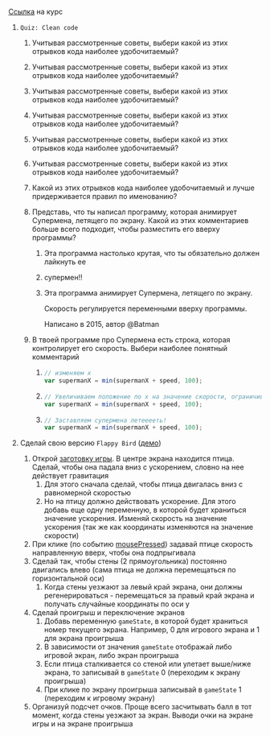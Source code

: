 [Ссылка](https://www.khanacademy.org/computing/computer-programming/programming) на курс

1. `Quiz: Clean code`

   1. Учитывая рассмотренные советы, выбери какой из этих отрывков кода наиболее удобочитаемый?

   2. Учитывая рассмотренные советы, выбери какой из этих отрывков кода наиболее удобочитаемый?

   3. Учитывая рассмотренные советы, выбери какой из этих отрывков кода наиболее удобочитаемый?

   4. Учитывая рассмотренные советы, выбери какой из этих отрывков кода наиболее удобочитаемый?

   5. Учитывая рассмотренные советы, выбери какой из этих отрывков кода наиболее удобочитаемый?

   6. Учитывая рассмотренные советы, выбери какой из этих отрывков кода наиболее удобочитаемый?

   7. Какой из этих отрывков кода наиболее удобочитаемый и лучше придерживается правил по именованию?

   8. Представь, что ты написал программу, которая анимирует Супермена, летящего по экрану. Какой из этих комментариев больше всего подходит, чтобы разместить его вверху программы?

      1. Эта программа настолько крутая, что ты обязательно должен лайкнуть ее

      2. супермен!!

      3. Эта программа анимирует Супермена, летящего по экрану.

         Скорость регулируется переменными вверху программы.

         Написано в 2015, автор @Batman

   9. В твоей программе про Супермена есть строка, которая контролирует его скорость. Выбери наиболее понятный комментарий

      1. ```javascript
         // изменяем x 
         var supermanX = min(supermanX + speed, 100);
         ```

      2. ```javascript
         // Увеличиваем положение по х на значение скорости, ограничивая максимум как 100
         var supermanX = min(supermanX + speed, 100);
         ```

      3. ```javascript
         // Заставляем супермена летееееть!
         var supermanX = min(supermanX + speed, 100);
         ```

2. Сделай свою версию `Flappy Bird` ([демо](http://simplifier.github.io/processingcourse/flappybird/))

   1. Открой [заготовку игры](https://www.khanacademy.org/computer-programming/flappy-bird/5067406374371328). В центре экрана находится птица. Сделай, чтобы она падала вниз с ускорением, словно на нее действует гравитация
      1. Для этого сначала сделай, чтобы птица двигалась вниз с равномерной скоростью
      2. Но на птицу должно действовать ускорение. Для этого добавь еще одну переменную, в которой будет храниться значение ускорения. Изменяй скорость на значение ускорения (так же как координаты изменяются на значение скорости)
   2. При клике (по событию [mousePressed](https://www.khanacademy.org/computer-programming/var-mousepressed-function/1907626123)) задавай птице скорость направленную вверх, чтобы она подпрыгивала
   3. Сделай так, чтобы стены (2 прямоугольника) постоянно двигались влево (сама птица не должна перемещаться по горизонтальной оси)
      1. Когда стены уезжают за левый край экрана, они должны регенерироваться - перемещаться за правый край экрана и получать случайные координаты по оси у
   4. Сделай проигрыш и переключение экранов
      1. Добавь переменную `gameState`, в которой будет храниться номер текущего экрана. Например, 0 для игрового экрана и 1 для экрана проигрыша
      2. В зависимости от значения `gameState` отображай либо игровой экран, либо экран проигрыша
      3. Если птица сталкивается со стеной или улетает выше/ниже экрана, то записывай в `gameState` 0 (переходим к экрану проигрыша)
      4. При клике по экрану проигрыша записывай в `gameState` 1 (переходим к игровому экрану)
   5. Организуй подсчет очков. Проще всего засчитывать балл в тот момент, когда стены уезжают за экран. Выводи очки на экране игры и на экране проигрыша
